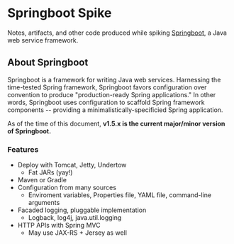 # Springboot Spike

Notes, artifacts, and other code produced while spiking [Springboot](https://projects.spring.io/spring-boot/), a Java web service framework.

## About Springboot

Springboot is a framework for writing Java web services. Harnessing the time-tested Spring framework, Springboot favors configuration over convention to produce "production-ready Spring applications." In other words, Springboot uses configuration to scaffold Spring framework components -- providing a minimalistically-specificied Spring application.

As of the time of this document, **v1.5.x is the current major/minor version of Springboot.**

### Features

* Deploy with Tomcat, Jetty, Undertow
  * Fat JARs (yay!)
* Maven or Gradle
* Configuration from many sources
  * Enviroment variables, Properties file, YAML file, command-line arguments
* Facaded logging, pluggable implementation
  * Logback, log4j, java.util.logging
* HTTP APIs with Spring MVC
    * May use JAX-RS + Jersey as well